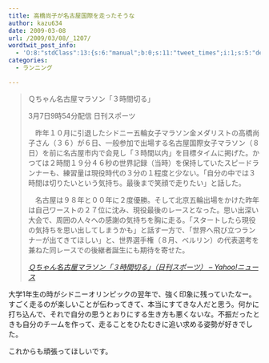 ```yaml
---
title: 高橋尚子が名古屋国際を走ったそうな
author: kazu634
date: 2009-03-08
url: /2009/03/08/_1207/
wordtwit_post_info:
  - 'O:8:"stdClass":13:{s:6:"manual";b:0;s:11:"tweet_times";i:1;s:5:"delay";i:0;s:7:"enabled";i:1;s:10:"separation";s:2:"60";s:7:"version";s:3:"3.7";s:14:"tweet_template";b:0;s:6:"status";i:2;s:6:"result";a:0:{}s:13:"tweet_counter";i:2;s:13:"tweet_log_ids";a:1:{i:0;i:4519;}s:9:"hash_tags";a:0:{}s:8:"accounts";a:1:{i:0;s:7:"kazu634";}}'
categories:
  - ランニング

---
```

<div class="section">
<blockquote title="Ｑちゃん名古屋マラソン「３時間切る」（日刊スポーツ） - Yahoo!ニュース" cite="http://headlines.yahoo.co.jp/hl?a=20090307-00000016-nks-spo">
<p>
      Ｑちゃん名古屋マラソン「３時間切る」
</p>
    
<p>
      3月7日9時54分配信 日刊スポーツ
</p>
    
<p>
      　昨年１０月に引退したシドニー五輪女子マラソン金メダリストの高橋尚子さん（３６）が６日、一般参加で出場する名古屋国際女子マラソン（８日）を前に名古屋市内で会見し「３時間以内」を目標タイムに掲げた。かつては２時間１９分４６秒の世界記録（当時）を保持していたスピードランナーも、練習量は現役時代の３分の１程度と少ない。「自分の中では３時間は切りたいという気持ち。最後まで笑顔で走りたい」と話した。
</p>
    
<p>
      　名古屋は９８年と００年に２度優勝。そして北京五輪出場をかけた昨年は自己ワーストの２７位に沈み、現役最後のレースとなった。思い出深い大会で、周囲の人々への感謝の気持ちを胸に走る。「スタートしたら現役の気持ちを思い出してしまうかも」と話す一方で、「世界へ飛び立つランナーが出てきてほしい」と、世界選手権（８月、ベルリン）の代表選考を兼ねた同レースでの後継者誕生にも期待を寄せた。
</p>
    
<p>
<cite><a href="http://headlines.yahoo.co.jp/hl?a=20090307-00000016-nks-spo" onclick="__gaTracker('send', 'event', 'outbound-article', 'http://headlines.yahoo.co.jp/hl?a=20090307-00000016-nks-spo', 'Ｑちゃん名古屋マラソン「３時間切る」（日刊スポーツ） &#8211; Yahoo!ニュース');" target="_blank">Ｑちゃん名古屋マラソン「３時間切る」（日刊スポーツ） &#8211; Yahoo!ニュース</a></cite>
</p>
</blockquote>
  
<p>
    大学1年生の時がシドニーオリンピックの翌年で、強く印象に残っていたなー。すごく走るのが楽しいことが伝わってきて、本当にすてきな人だと思う。何かに打ち込んで、それで自分の思うとおりにする生き方も悪くないな。不振だったときも自分のチームを作って、走ることをひたむきに追い求める姿勢が好きでした。
</p>
  
<p>
    これからも頑張ってほしいです。
</p>
</div>